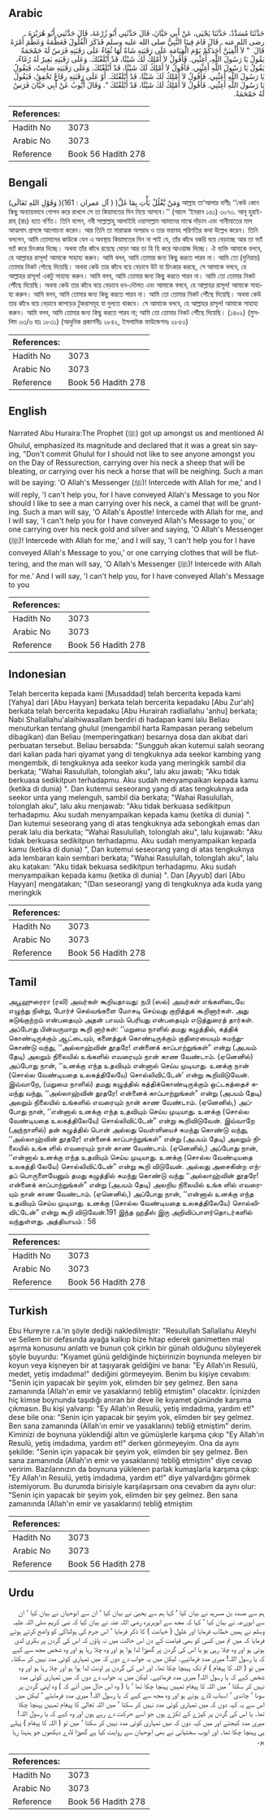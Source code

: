 ## Arabic


<div dir="rtl" lang="ar" style={{fontSize:'larger',backgroundColor:'#f8f9fa',padding:20}}>
حَدَّثَنَا مُسَدَّدٌ، حَدَّثَنَا يَحْيَى، عَنْ أَبِي حَيَّانَ، قَالَ حَدَّثَنِي أَبُو زُرْعَةَ، قَالَ حَدَّثَنِي أَبُو هُرَيْرَةَ ـ رضى الله عنه ـ قَالَ قَامَ فِينَا النَّبِيُّ صلى الله عليه وسلم فَذَكَرَ الْغُلُولَ فَعَظَّمَهُ وَعَظَّمَ أَمْرَهُ قَالَ ‏ "‏ لاَ أُلْفِيَنَّ أَحَدَكُمْ يَوْمَ الْقِيَامَةِ عَلَى رَقَبَتِهِ شَاةٌ لَهَا ثُغَاءٌ عَلَى رَقَبَتِهِ فَرَسٌ لَهُ حَمْحَمَةٌ يَقُولُ يَا رَسُولَ اللَّهِ، أَغِثْنِي‏.‏ فَأَقُولُ لاَ أَمْلِكُ لَكَ شَيْئًا، قَدْ أَبْلَغْتُكَ‏.‏ وَعَلَى رَقَبَتِهِ بَعِيرٌ لَهُ رُغَاءٌ، يَقُولُ يَا رَسُولَ اللَّهِ أَغِثْنِي‏.‏ فَأَقُولُ لاَ أَمْلِكُ لَكَ شَيْئًا، قَدْ أَبْلَغْتُكَ‏.‏ وَعَلَى رَقَبَتِهِ صَامِتٌ، فَيَقُولُ يَا رَسُولَ اللَّهِ أَغِثْنِي‏.‏ فَأَقُولُ لاَ أَمْلِكُ لَكَ شَيْئًا، قَدْ أَبْلَغْتُكَ‏.‏ أَوْ عَلَى رَقَبَتِهِ رِقَاعٌ تَخْفِقُ، فَيَقُولُ يَا رَسُولَ اللَّهِ أَغِثْنِي‏.‏ فَأَقُولُ لاَ أَمْلِكُ لَكَ شَيْئًا، قَدْ أَبْلَغْتُكَ ‏"‏‏.‏ وَقَالَ أَيُّوبُ عَنْ أَبِي حَيَّانَ فَرَسٌ لَهُ حَمْحَمَةٌ‏.‏
</div>
<div style={{backgroundColor:'#f8f9fa',padding:20, marginBottom: 10}}><table> <thead> <tr> <th>References:</th> <th></th> </tr> </thead> <tbody><tr><td>Hadith No</td><td>3073</td></tr><tr><td>Arabic No</td><td>3073</td></tr><tr><td>Reference</td><td>Book 56 Hadith 278</td></tr></tbody></table></div>

## Bengali


<div dir="ltr" lang="bn" style={{fontSize:'larger',backgroundColor:'#f8f9fa',padding:20}}>
(وَقَوْلِ اللهِ تَعَالَى )وَمَنْ يَّغْلُلْ يَأْتِ بِمَا غَلَّ( ( آل عمران : 161) আল্লাহ তা‘আলার বাণীঃ ‘‘কেউ কোন কিছু অন্যায়ভাবে গোপন করে রাখলে সে তা কিয়ামতের দিন নিয়ে আসবে।’’ (আলে ‘ইমরান ১৬১) ৩০৭৩. আবূ হুরাইরাহ্ (রাঃ) হতে বর্ণিত। তিনি বলেন, নবী সাল্লাল্লাহু আলাইহি ওয়াসাল্লাম আমাদের মাঝে দাঁড়ান এবং গানীমাতের মাল আত্মসাৎ প্রসঙ্গে আলোচনা করেন। আর তিনি তা মারাত্মক অপরাধ ও তার ভয়াবহ পরিণতির কথা উল্লেখ করেন। তিনি বললেন, আমি তোমাদের কাউকে যেন এ অবস্থায় কিয়ামতের দিন না পাই যে, তাঁর কাঁধে বকরি বয়ে বেড়াচ্ছে আর তা ভ্যাঁ ভ্যাঁ করে চিৎকার দিচ্ছে। অথবা তাঁর কাঁধে রয়েছে ঘোড়া আর তা হি হি করে আওয়াজ দিচ্ছে। ঐ ব্যক্তি আমাকে বলবে, হে আল্লাহর রাসূল! আমাকে সাহায্য করুন। আমি বলব, আমি তোমার জন্য কিছু করতে পারব না। আমি তো (দুনিয়ায়) তোমার নিকট পৌছে দিয়েছি। অথবা কেউ তার কাঁধে বয়ে বেড়াবে উট যা চিৎকার করছে, সে আমাকে বলবে, হে আল্লাহর রাসূল! একটু সাহায্য করুন। আমি বলব, আমি তোমার জন্য কিছু করতে পারব না। আমি তো তোমার নিকট পৌঁছে দিয়েছি। অথবা কেউ তার কাঁধে বয়ে বেড়াবে ধন-দৌলত এবং আমাকে বলবে, হে আল্লাহর রাসূল! আমাকে সাহায্য করুন। আমি বলব, আমি তোমার জন্য কিছু করতে পারব না। আমি তো তোমার নিকট পৌঁছে দিয়েছি। অথবা কেউ তার কাঁধে বয়ে বেড়াবে কাপড়ের টুকরাসমূহ যা দুলতে থাকবে। সে আমাকে বলবে, হে আল্লাহর রাসূল! আমাকে সাহায্য করুন। আমি বলব, আমি তোমার জন্য কিছু করতে পারব না; আমি তো তোমার নিকট পৌঁছে দিয়েছি। (১৪০২) (মুসলিম ৩৩/৬ হাঃ ১৮৩১) (আধুনিক প্রকাশনীঃ ২৮৪২, ইসলামিক ফাউন্ডেশনঃ ২৮৫৩)
</div>
<div style={{backgroundColor:'#f8f9fa',padding:20, marginBottom: 10}}><table> <thead> <tr> <th>References:</th> <th></th> </tr> </thead> <tbody><tr><td>Hadith No</td><td>3073</td></tr><tr><td>Arabic No</td><td>3073</td></tr><tr><td>Reference</td><td>Book 56 Hadith 278</td></tr></tbody></table></div>

## English


<div dir="ltr" lang="en" style={{fontSize:'larger',backgroundColor:'#f8f9fa',padding:20}}>
Narrated Abu Huraira:The Prophet (ﷺ) got up amongst us and mentioned Al Ghulul, emphasized its magnitude and declared that it was a great sin saying, "Don't commit Ghulul for I should not like to see anyone amongst you on the Day of Ressurection, carrying over his neck a sheep that will be bleating, or carrying over his neck a horse that will be neighing. Such a man will be saying: 'O Allah's Messenger (ﷺ)! Intercede with Allah for me,' and I will reply, 'I can't help you, for I have conveyed Allah's Message to you Nor should I like to see a man carrying over his neck, a camel that will be grunting. Such a man will say, 'O Allah's Apostle! Intercede with Allah for me, and I will say, 'I can't help you for I have conveyed Allah's Message to you,' or one carrying over his neck gold and silver and saying, 'O Allah's Messenger (ﷺ)! Intercede with Allah for me,' and I will say, 'I can't help you for I have conveyed Allah's Message to you,' or one carrying clothes that will be fluttering, and the man will say, 'O Allah's Messenger (ﷺ)! Intercede with Allah for me.' And I will say, 'I can't help you, for I have conveyed Allah's Message to you
</div>
<div style={{backgroundColor:'#f8f9fa',padding:20, marginBottom: 10}}><table> <thead> <tr> <th>References:</th> <th></th> </tr> </thead> <tbody><tr><td>Hadith No</td><td>3073</td></tr><tr><td>Arabic No</td><td>3073</td></tr><tr><td>Reference</td><td>Book 56 Hadith 278</td></tr></tbody></table></div>

## Indonesian


<div dir="ltr" lang="id" style={{fontSize:'larger',backgroundColor:'#f8f9fa',padding:20}}>
Telah bercerita kepada kami [Musaddad] telah bercerita kepada kami [Yahya] dari [Abu Hayyan] berkata telah bercerita kepadaku [Abu Zur'ah] berkata telah bercerita kepadaku [Abu Hurairah radliallahu 'anhu] berkata; Nabi Shallallahu'alaihiwasallam berdiri di hadapan kami lalu Beliau menuturkan tentang ghulul (mengambil harta Rampasan perang sebelum dibagikan) dan Beliau (memperingatkan) besarnya dosa dan akibat dari perbuatan tersebut. Beliau bersabda: "Sungguh akan kutemui salah seorang dari kalian pada hari qiyamat yang di tengkuknya ada seekor kambing yang mengembik, di tengkuknya ada seekor kuda yang meringkik sambil dia berkata; "Wahai Rasulullah, tolonglah aku", lalu aku jawab; "Aku tidak berkuasa sedikitpun terhadapmu. Aku sudah menyampaikan kepada kamu (ketika di dunia) ". Dan kutemui seseorang yang di atas tengkuknya ada seekor unta yang melenguh, sambil dia berkata; "Wahai Rasulullah, tolonglah aku", lalu aku menjawab: "Aku tidak berkuasa sedikitpun terhadapmu. Aku sudah menyampaikan kepada kamu (ketika di dunia) ". Dan kutemui seseorang yang di atas tengkuknya ada sebongkah emas dan perak lalu dia berkata; "Wahai Rasulullah, tolonglah aku", lalu kujawab: "Aku tidak berkuasa sedikitpun terhadapmu. Aku sudah menyampaikan kepada kamu (ketika di dunia) ", Dan kutemui seseorang yang di atas tengkuknya ada lembaran kain sembari berkata; "Wahai Rasulullah, tolonglah aku", lalu aku katakan: "Aku tidak bekuasa sedikitpun terhadapmu. Aku sudah menyampaikan kepada kamu (ketika di dunia) ". Dan [Ayyub] dari [Abu Hayyan] mengatakan; "(Dan seseorang) yang di tengkuknya ada kuda yang meringkik
</div>
<div style={{backgroundColor:'#f8f9fa',padding:20, marginBottom: 10}}><table> <thead> <tr> <th>References:</th> <th></th> </tr> </thead> <tbody><tr><td>Hadith No</td><td>3073</td></tr><tr><td>Arabic No</td><td>3073</td></tr><tr><td>Reference</td><td>Book 56 Hadith 278</td></tr></tbody></table></div>

## Tamil


<div dir="ltr" lang="ta" style={{fontSize:'larger',backgroundColor:'#f8f9fa',padding:20}}>
அபூஹுரைரா (ரலி) அவர்கள் கூறியதாவது: நபி (ஸல்) அவர்கள் எங்களிடையே எழுந்து நின்று, போர்ச் செல்வங்களை மோசடி செய்வது குறித்துக் கூறினார்கள். அது கடுங்குற்றம் என்பதையும் அதன் பாவம் பெரியது என்பதையும் எடுத்துரைத் தார்கள். அப்போது பின்வருமாறு கூறி னார்கள்: ‘‘மறுமை நாளில் தமது கழுத்தில், கத்திக் கொண்டிருக்கும் ஆட்டையும், கனைத்துக் கொண்டிருக்கும் குதிரையையும் சுமந்துகொண்டு வந்து, ‘‘அல்லாஹ்வின் தூதரே! என்னைக் காப்பாற்றுங்கள்” என்று (அபயம் தேடி) அலறும் நிலையில் உங்களில் எவரையும் நான் காண வேண்டாம். (ஏனெனில்) அப்போது நான், ‘‘உனக்கு எந்த உதவியும் என்னால் செய்ய முடியாது. உனக்கு நான் (சொல்ல வேண்டியதை உலகத்திலேயே) சொல்லிவிட்டேன்’ என்று கூறிவிடுவேன். இவ்வாறே, (மறுமை நாளில்) தமது கழுத்தில் கத்திக்கொண்டிருக்கும் ஒட்டகத்தைச் சுமந்து வந்து, ‘‘அல்லாஹ்வின் தூதரே! என்னைக் காப்பாற்றுங்கள்” என்று (அபயம் தேடி) அலறும் நிலையில் உங்களில் எவரையும் நான் காண வேண்டாம். (ஏனெனில்,) அப்போது நான், ‘‘என்னால் உனக்கு எந்த உதவியும் செய்ய முடியாது. உனக்கு (சொல்ல வேண்டியதை உலகத்திலேயே) சொல்லிவிட்டேன்” என்று கூறிவிடுவேன். இவ்வாறே (அந்நாளில்) தன் கழுத்தில் பொன் அல்லது வெள்ளியைச் சுமந்து கொண்டு வந்து, ‘‘அல்லாஹ்வின் தூதரே! என்னைக் காப்பாற்றுங்கள்” என்று (அபயம் தேடி) அலறும் நிலையில் உங்க ளில் எவரையும் நான் காண வேண்டாம். (ஏனெனில்,) அப்போது நான், ‘‘என்னால் உனக்கு எந்த உதவியும் செய்ய முடியாது. உனக்கு (சொல்ல வேண்டியதை உலகத்தி லேயே) சொல்லிவிட்டேன்” என்று கூறி விடுவேன். அல்லது அசைகின்ற எந்தப் பொருளையேனும் தமது கழுத்தில் சுமந்து கொண்டு வந்து ‘‘அல்லாஹ்வின் தூதரே! என்னைக் காப்பாற்றுங்கள்” என்று (அபயம் தேடி) அலறிய நிலையில் உங்க ளில் எவரையும் நான் காண வேண்டாம். (ஏனெனில்,) அப்போது நான், ‘‘என்னால் உனக்கு எந்த உதவியும் செய்ய முடியாது. உனக்கு (சொல்ல வேண்டியதை உலகத்திலேயே) சொல்லிவிட்டேன்” என்று கூறி விடுவேன்.191 இந்த ஹதீஸ் இரு அறிவிப்பாளர்தொடர்களில் வந்துள்ளது. அத்தியாயம் : 56
</div>
<div style={{backgroundColor:'#f8f9fa',padding:20, marginBottom: 10}}><table> <thead> <tr> <th>References:</th> <th></th> </tr> </thead> <tbody><tr><td>Hadith No</td><td>3073</td></tr><tr><td>Arabic No</td><td>3073</td></tr><tr><td>Reference</td><td>Book 56 Hadith 278</td></tr></tbody></table></div>

## Turkish


<div dir="ltr" lang="tr" style={{fontSize:'larger',backgroundColor:'#f8f9fa',padding:20}}>
Ebu Hureyre r.a.'in şöyle dediği nakledilmiştir: "Resulullah Sallallahu Aleyhi ve Sellem bir defasında ayağa kalkıp bize hitap ederek ganimetten mal aşırma konusunu anlattı ve bunun çok çirkin bir günah olduğunu söyleyerek şöyle buyurdu: "Kıyamet günü geldiğinde hiçbirinizin boynunda meleyen bir koyun veya kişneyen bir at taşıyarak geldiğini ve bana: "Ey Allah'ın Resulü, medet, yetiş imdadıma!" dediğini görmeyeyim. Benim bu kişiye cevabım: "Senin için yapacak bir şeyim yok, elimden bir şey gelmez. Ben sana zamanında (Allah'ın emir ve yasaklarını) tebliğ etmiştim" olacaktır. İçinizden hiç kimse boynunda taşıdığı anıran bir deve ile kıyamet gününde karşıma çıkmasın. Bu kişi yalvarıp: "Ey Allah'ın Resulü, yetiş imdadıma, yardım et!" dese bile ona: "Senin için yapacak bir şeyim yok, elimden bir şey gelmez. Ben sana zamanında (Allah'ın emir ve yasaklarını) tebliğ etmiştim" derim. Kiminizi de boynuna yüklendiği altın ve gümüşlerle karşıma çıkıp "Ey Allah'ın Resulü, yetiş imdadıma, yardım et!" derken görmeyeyim. Ona da aynı şekilde: "Senin için yapacak bir şeyim yok, elimden bir şey gelmez. Ben sana zamanında (Allah'ın emir ve yasaklarını) tebliğ etmiştim" diye cevap veririm. Bazılarınızın da boynuna yüklenen parlak kumaşlarla karşıma çıkıp: "Ey Allah'ın Resulü, yetiş imdadıma, yardım et!" diye yalvardığını görmek istemiyorum. Bu durumda birisiyle karşılaşırsam ona cevabım da aynı olur: "Senin için yapacak bir şeyim yok, elimden bir şey gelmez. Ben sana zamanında (Allah'ın emir ve yasaklarını) tebliğ etmiştim
</div>
<div style={{backgroundColor:'#f8f9fa',padding:20, marginBottom: 10}}><table> <thead> <tr> <th>References:</th> <th></th> </tr> </thead> <tbody><tr><td>Hadith No</td><td>3073</td></tr><tr><td>Arabic No</td><td>3073</td></tr><tr><td>Reference</td><td>Book 56 Hadith 278</td></tr></tbody></table></div>

## Urdu


<div dir="rtl" lang="ur" style={{fontSize:'larger',backgroundColor:'#f8f9fa',padding:20}}>
ہم سے مسدد بن مسرہد نے بیان کیا ‘ کہا ہم سے یحییٰ نے بیان کیا ‘ ان سے ابوحیان نے بیان کیا ‘ ان سے ابوزرعہ نے بیان کیا ‘ کہا کہ مجھ سے ابوہریرہ رضی اللہ عنہ نے بیان کیا کہ نبی کریم صلی اللہ علیہ وسلم نے ہمیں خطاب فرمایا اور غلول ( خیانت ) کا ذکر فرمایا ‘ اس جرم کی ہولناکی کو واضح کرتے ہوئے فرمایا کہ میں تم میں کسی کو بھی قیامت کے دن اس حالت میں نہ پاؤں کہ اس کی گردن پر بکری لدی ہوئی ہو اور وہ چلا رہی ہو یا اس کی گردن پر گھوڑا لدا ہوا ہو اور وہ چلا رہا ہو اور وہ شخص مجھ سے کہے کہ یا رسول اللہ! میری مدد فرمائیے۔ لیکن میں یہ جواب دے دوں کہ میں تمہاری کوئی مدد نہیں کر سکتا۔ میں تو ( اللہ کا پیغام ) تم تک پہنچا چکا تھا۔ اور اس کی گردن پر اونٹ لدا ہوا ہو اور چلا رہا ہو اور وہ شخص کہے کہ یا رسول اللہ! میری مدد فرمائیے۔ لیکن میں یہ جواب دے دوں کہ میں تمہاری کوئی مدد نہیں کر سکتا ‘ میں اللہ کا پیغام تمہیں پہنچا چکا تھا ‘ یا ( وہ اس حال میں آئے کہ ) وہ اپنی گردن پر سونا ‘ چاندی ‘ اسباب لادے ہوئے ہو اور وہ مجھ سے کہے کہ یا رسول اللہ! میری مدد فرمایئے ‘ لیکن میں اس سے یہ کہہ دوں کہ میں تمہاری کوئی مدد نہیں کر سکتا ‘ میں اللہ تعالیٰ کا پیغام تمہیں پہنچا چکا تھا۔ یا اس کی گردن پر کپڑے کے ٹکڑے ہوں جو اسے حرکت دے رہے ہوں اور وہ کہے کہ یا رسول اللہ! میری مدد کیجئے اور میں کہہ دوں کہ میں تمہاری کوئی مدد نہیں کر سکتا ‘ میں تو ( اللہ کا پیغام ) پہلے ہی پہنچا چکا تھا۔ اور ایوب سختیانی نے بھی ابوحیان سے روایت کیا ہے گھوڑا لادے دیکھوں جو ہنہنا رہا ہو۔
</div>
<div style={{backgroundColor:'#f8f9fa',padding:20, marginBottom: 10}}><table> <thead> <tr> <th>References:</th> <th></th> </tr> </thead> <tbody><tr><td>Hadith No</td><td>3073</td></tr><tr><td>Arabic No</td><td>3073</td></tr><tr><td>Reference</td><td>Book 56 Hadith 278</td></tr></tbody></table></div>
